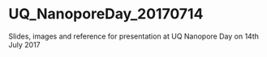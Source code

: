 # UQ_NanoporeDay_20170714
Slides, images and reference for presentation at UQ Nanopore Day on 14th July 2017
